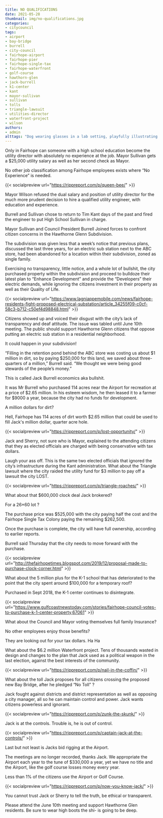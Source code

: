 ```yaml
---
title: NO QUALIFICATIONS
date: 2021-05-28
thumbnail: img/no-qualifications.jpg
categories:
- citycouncil
tags:
- airport
- bay-bridge
- burrell
- city-council
- fairhope-airport
- fairhope-pier
- fairhope-single-tax
- fairhope-waterfront
- golf-course
- hawthorn-glen
- jack-burrell
- k1-center
- kant
- mayor-sullivan
- sullivan
- tolls
- triangle-lawsuit
- utilities-director
- waterfront-project
- wilson
authors:
- admin
alttags: "Dog wearing glasses in a lab setting, playfully illustrating lack of experience in Fairhope utility leadership"
---
```

Only in Fairhope can someone with a high school education become the utility director with absolutely no experience at the job. Mayor Sullivan gets a $25,000 utility salary as well as her second check as Mayor.

No other job classification among Fairhope employees exists where “No Experience” is needed.

{{< socialpreview url="https://rippreport.com/p/queen-bee/" >}}

Mayor Wilson refused the dual salary and position of utility director for the much more prudent decision to hire a qualified utility engineer, with education and experience.

Burrell and Sullivan chose to return to Tim Kant days of the past and fired the engineer to put High School Sullivan in charge.

Mayor Sullivan and Council President Burrell Joined forces to confront citizen concerns in the Hawthorne Glenn Subdivision.

The subdivision was given less that a week’s notice that previous plans, discussed the last three years, for an electric sub station next to the ABC store, had been abandoned for a location within their subdivision, zoned as single family.

Exercising no transparency, little notice, and a whole lot of bullshit, the city purchased property within the subdivision and proceed to bulldoze their latest plan to “Enhance Development” and provide the “Developers” their electric demands, while ignoring the citizens investment in their property as well as their Quality of Life.

{{< socialpreview url="https://www.lagniappemobile.com/news/fairhope-residents-fight-proposed-electrical-substation/article_34255f09-c0cf-58c3-b712-c50ef4d98848.html" >}}

Citizens showed up and voiced their disgust with the city’s lack of transparency and deaf attitude. The issue was tabled until June 10th meeting. The public should support Hawthorne Glenn citizens that oppose putting an electric sub station in a residential neighborhood.

It could happen in your subdivision!

“Filling in the retention pond behind the ABC store was costing us about $1 million in dirt, so by paying $250,000 for this land, we saved about three-quarters of a million,” Burrell said. “We thought we were being good stewards of the people’s money.”

This is called Jack Burrell economics aka bullshit.

It was Mr Burrell who purchased 114 acres near the Airport for recreation at a price of $2.65 million. In his esteem wisdom, he then leased it to a farmer for $9000 a year, because the city had no funds for development.

A million dollars for dirt?

Hell, Fairhope has 114 acres of dirt worth $2.65 million that could be used to fill Jack's million dollar, quarter acre hole.

{{< socialpreview url="https://rippreport.com/p/lost-opportunity/" >}}

Jack and Sherry, not sure who is Mayor, explained to the attending citizens that they as elected officials are charged with being conservative with tax dollars.

Laugh your ass off. This is the same two elected officials that ignored the city’s infrastructure during the Kant administration. What about the Triangle lawsuit where the city raided the utility fund for $3 million to pay off a lawsuit the city LOST.

{{< socialpreview url="https://rippreport.com/p/triangle-roaches/" >}}

What about that $600,000 clock deal Jack brokered?

For a 26×60 lot ?

The purchase price was $525,000 with the city paying half the cost and the Fairhope Single Tax Colony paying the remaining $262,500.

Once the purchase is complete, the city will have full ownership, according to earlier reports.

Burrell said Thursday that the city needs to move forward with the purchase.

{{< socialpreview url="http://thefairhopetimes.blogspot.com/2019/12/proposal-made-to-purchase-clock-corner.html" >}}

What about the 5 million plus for the K-1 school that has deteriorated to the point that the city spent around $100,000 for a temporary roof?

Purchased in Sept 2018, the K-1 center continues to disintegrate.

{{< socialpreview url="https://www.gulfcoastnewstoday.com/stories/fairhope-council-votes-to-purchase-k-1-center-property,67061" >}}

What about the Council and Mayor voting themselves full family Insurance?

No other employees enjoy those benefits?

They are looking out for your tax dollars. Ha Ha

What about the $6.2 million Waterfront project. Tens of thousands wasted in design and changes to the plan that Jack used as a political weapon in the last election, against the best interests of the community.

{{< socialpreview url="https://rippreport.com/p/nail-in-the-coffin/" >}}

What about the toll Jack proposes for all citizens crossing the proposed new Bay Bridge, after he pledged “No Toll” ?

Jack fought against districts and district representation as well as opposing a city manager, all so he can maintain control and power. Jack wants citizens powerless and ignorant.

{{< socialpreview url="https://rippreport.com/p/zunk-the-skunk/" >}}

Jack is at the controls. Trouble is, he is out of control.

{{< socialpreview url="https://rippreport.com/p/captain-jack-at-the-controls/" >}}

Last but not least is Jacks bid rigging at the Airport.

The meetings are no longer recorded, thanks Jack. We appropriate the Airport each year to the tune of $330,000 a year, yet we have no title and the Airport, like the golf course losses money every year.

Less than 1% of the citizens use the Airport or Golf Course.

{{< socialpreview url="https://rippreport.com/p/now-you-know-jack/" >}}

You cannot trust Jack or Sherry to tell the truth, be ethical or transparent.

Please attend the June 10th meeting and support Hawthorne Glen residents. Be sure to wear high boots the shi- is going to be deep.
